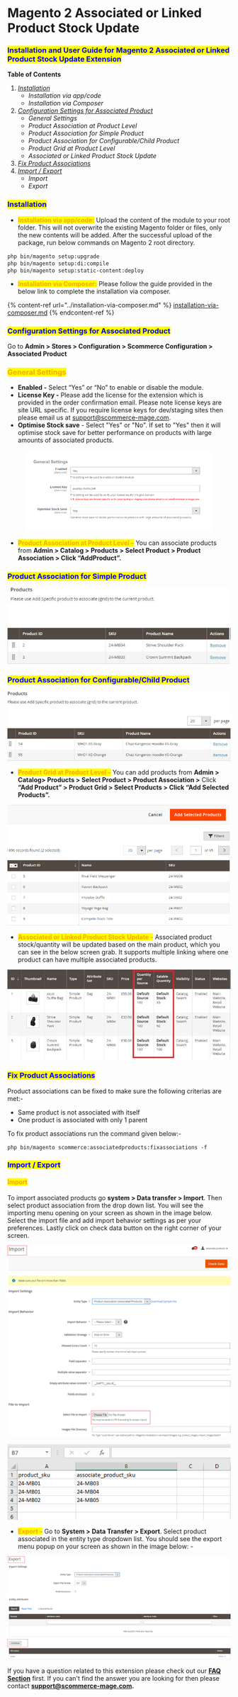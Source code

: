 # Magento 2 Associated or Linked Product Stock Update

### <mark style="color:blue;">Installation and User Guide for Magento 2 Associated or Linked Product Stock Update Extension</mark>

**Table of Contents**

1. [_Installation_ ](magento-2-associated-or-linked-product-stock-update.md#bookmark0)
   * _Installation via app/code_&#x20;
   * _Installation via Composer_&#x20;
2. [_Configuration Settings for Associated Product_ ](magento-2-associated-or-linked-product-stock-update.md#bookmark3)
   * _General Settings_&#x20;
   * _Product Association at Product Level_&#x20;
   * _Product Association for Simple Product_&#x20;
   * _Product Association for Configurable/Child Product_&#x20;
   * _Product Grid at Product Level_&#x20;
   * _Associated or Linked Product Stock Update_&#x20;
3. [_Fix Product Associations_](magento-2-associated-or-linked-product-stock-update.md#bookmark10)
4. [_Import / Export_ ](magento-2-associated-or-linked-product-stock-update.md#bookmark10-1)
   * _Import_&#x20;
   * _Export_&#x20;

### <mark style="color:blue;">Installation</mark> <a href="#bookmark0" id="bookmark0"></a>

* <mark style="color:orange;">**Installation via app/code:**</mark> Upload the content of the module to your root folder. This will not overwrite the existing Magento folder or files, only the new contents will be added. After the successful upload of the package, run below commands on Magento 2 root directory.

```
php bin/magento setup:upgrade
php bin/magento setup:di:compile
php bin/magento setup:static-content:deploy
```

* <mark style="color:orange;">**Installation via Composer:**</mark> Please follow the guide provided in the below link to complete the installation via composer.

{% content-ref url="../installation-via-composer.md" %}
[installation-via-composer.md](../installation-via-composer.md)
{% endcontent-ref %}

### <mark style="color:blue;">Configuration Settings for Associated Product</mark> <a href="#bookmark3" id="bookmark3"></a>

Go to **Admin > Stores > Configuration > Scommerce Configuration > Associated Product**

### <mark style="color:orange;">General Settings</mark> <a href="#bookmark4" id="bookmark4"></a>

* **Enabled -** Select “Yes” or “No” to enable or disable the module.
* **License Key -** Please add the license for the extension which is provided in the order confirmation email. Please note license keys are site URL specific. If you require license keys for dev/staging sites then please email us at [support@scommerce-mage.com](mailto:support@scommerce-mage.com).
* **Optimise Stock save** - Select "Yes" or "No". If set to "Yes" then it will optimise stock save for better performance on products with large amounts of associated products.

<figure><img src="../../.gitbook/assets/image (2) (1) (1) (1) (1) (1) (1).png" alt=""><figcaption></figcaption></figure>

* <mark style="color:orange;">**Product Association at Product Level –**</mark> You can associate products from **Admin > Catalog > Products > Select Product > Product Association > Click “AddProduct”.**

### <mark style="color:blue;">Product Association for Simple Product</mark> <a href="#bookmark6" id="bookmark6"></a>

![](<../../.gitbook/assets/2 (16)>)

### <mark style="color:blue;">Product Association for Configurable/Child Product</mark> <a href="#bookmark7" id="bookmark7"></a>

![](<../../.gitbook/assets/3 (16)>)

* <mark style="color:orange;">**Product Grid at Product Level –**</mark> You can add products from **Admin > Catalog> Products > Select Product > Product Association >** Click **“Add Product” > Product Grid > Select Products > Click “Add Selected Products”.**

![](<../../.gitbook/assets/4 (4)>)

* <mark style="color:orange;">**Associated or Linked Product Stock Update -**</mark> Associated product stock/quantity will be updated based on the main product, which you can see in the below screen grab. It supports multiple linking where one product can have multiple associated products.

![](<../../.gitbook/assets/5 (59)>)

### <mark style="color:blue;">Fix Product Associations</mark> <a href="#bookmark10" id="bookmark10"></a>

Product associations can be fixed to make sure the following criterias are met:-

* Same product is not associated with itself
* One product is associated with only 1 parent

To fix product associations run the command given below:-

```
php bin/magento scommerce:associatedproducts:fixassociations -f
```

### <mark style="color:blue;">Import / Export</mark> <a href="#bookmark10" id="bookmark10"></a>

#### <mark style="color:orange;">Import</mark> <a href="#bookmark11" id="bookmark11"></a>

To import associated products go **system > Data transfer > Import**. Then select product association from the drop down list. You will see the importing menu opening on your screen as shown in the image below. Select the import file and add import behavior settings as per your preferences. Lastly click on check data button on the right corner of your screen.

![](<../../.gitbook/assets/6 (49)>)

![](<../../.gitbook/assets/7 (36)>)

* <mark style="color:orange;">**Export –**</mark> Go to **System > Data Transfer > Export**. Select product associated in the entity type dropdown list. You should see the export menu popup on your screen as shown in the image below: -

![](<../../.gitbook/assets/8 (55)>)

If you have a question related to this extension please check out our [**FAQ Section**](https://www.scommerce-mage.com/magento-2-associated-or-linked-product-stock-update.html#faq) first. If you can't find the answer you are looking for then please contact [**support@scommerce-mage.com**](mailto:core@scommerce-mage.com)**.**
